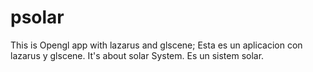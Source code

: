 psolar
======

This is Opengl app with lazarus and glscene; Esta es un aplicacion con lazarus y glscene. It's about solar System. Es un sistem solar.
